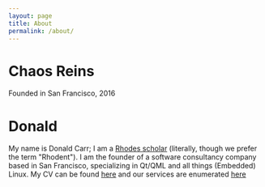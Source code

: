 ```yaml
---
layout: page
title: About
permalink: /about/
---
```


# Chaos Reins

Founded in San Francisco, 2016

# Donald

My name is Donald Carr; I am a [Rhodes scholar](https://www.ru.ac.za/) (literally, though we prefer the term "Rhodent"). I am the founder of a software consultancy company based in San Francisco, specializing in Qt/QML and all things (Embedded) Linux. My CV can be found [here](https://github.com/sirspudd/cv/raw/master/carbon/donald-carr-cv.pdf) and our services are enumerated [here](http://chaos-reins.com/services)
